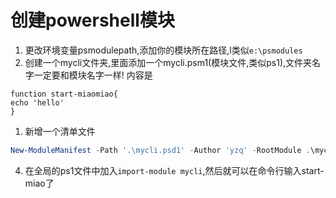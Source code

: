 # 创建powershell模块


1. 更改环境变量psmodulepath,添加你的模块所在路径,l类似`e:\psmodules`
2. 创建一个mycli文件夹,里面添加一个mycli.psm1(模块文件,类似ps1),文件夹名字一定要和模块名字一样!
内容是

```
function start-miaomiao{
echo 'hello'
}
```

1. 新增一个清单文件

```powershell
New-ModuleManifest -Path '.\mycli.psd1' -Author 'yzq' -RootModule .\mycli.psm1 -Description 'This is a template module.'
```


4. 在全局的ps1文件中加入`import-module mycli`,然后就可以在命令行输入start-miao了